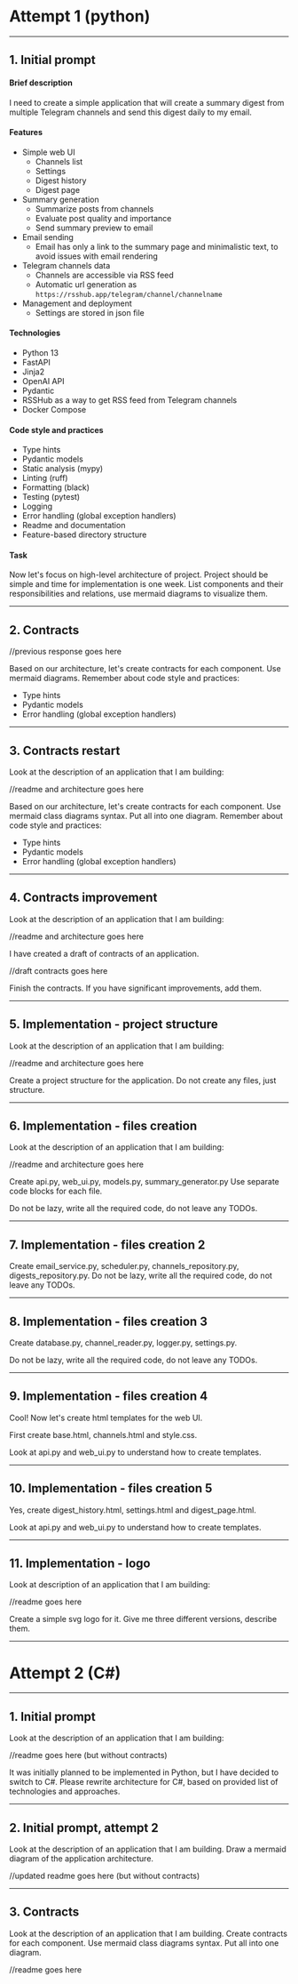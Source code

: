 # Attempt 1 (python)


---

## 1. Initial prompt

#### Brief description

I need to create a simple application that will create a summary digest from multiple Telegram channels and send this digest daily to my email.

#### Features

- Simple web UI
  - Channels list
  - Settings
  - Digest history
  - Digest page
- Summary generation
  - Summarize posts from channels
  - Evaluate post quality and importance
  - Send summary preview to email
- Email sending
  - Email has only a link to the summary page and minimalistic text, to avoid issues with email rendering
- Telegram channels data
  - Channels are accessible via RSS feed
  - Automatic url generation as `https://rsshub.app/telegram/channel/channelname`
- Management and deployment
  - Settings are stored in json file

#### Technologies

- Python 13
- FastAPI
- Jinja2
- OpenAI API
- Pydantic
- RSSHub as a way to get RSS feed from Telegram channels
- Docker Compose

#### Code style and practices

- Type hints
- Pydantic models
- Static analysis (mypy)
- Linting (ruff)
- Formatting (black)
- Testing (pytest)
- Logging
- Error handling (global exception handlers)
- Readme and documentation
- Feature-based directory structure

#### Task

Now let's focus on high-level architecture of project. Project should be simple and time for implementation is one week. List components and their responsibilities and relations, use mermaid diagrams to visualize them.

---

## 2. Contracts

//previous response goes here

Based on our architecture, let's create contracts for each component. Use mermaid diagrams. Remember about code style and practices:

- Type hints
- Pydantic models
- Error handling (global exception handlers)

---

## 3. Contracts restart

Look at the description of an application that I am building:

//readme and architecture goes here

Based on our architecture, let's create contracts for each component. Use mermaid class diagrams syntax. Put all into one diagram. Remember about code style and practices:

- Type hints
- Pydantic models
- Error handling (global exception handlers)

---

## 4. Contracts improvement

Look at the description of an application that I am building:

//readme and architecture goes here

I have created a draft of contracts of an application.

//draft contracts goes here

Finish the contracts. If you have significant improvements, add them.

---

## 5. Implementation - project structure

Look at the description of an application that I am building:

//readme and architecture goes here

Create a project structure for the application. Do not create any files, just structure.

---

## 6. Implementation - files creation

Look at the description of an application that I am building:

//readme and architecture goes here

Create api.py, web_ui.py, models.py, summary_generator.py Use separate code blocks for each file.

Do not be lazy, write all the required code, do not leave any TODOs.

---

## 7. Implementation - files creation 2

Create email_service.py, scheduler.py, channels_repository.py, digests_repository.py.
Do not be lazy, write all the required code, do not leave any TODOs.

---

## 8. Implementation - files creation 3

Create database.py, channel_reader.py, logger.py, settings.py.

Do not be lazy, write all the required code, do not leave any TODOs.

---

## 9. Implementation - files creation 4

Cool! Now let's create html templates for the web UI.

First create base.html, channels.html and style.css.

Look at api.py and web_ui.py to understand how to create templates.

---

## 10. Implementation - files creation 5

Yes, create digest_history.html, settings.html and digest_page.html.

Look at api.py and web_ui.py to understand how to create templates.

---

## 11. Implementation - logo

Look at description of an application that I am building:

//readme goes here

Create a simple svg logo for it. Give me three different versions, describe them.

---

# Attempt 2 (C#)

---

## 1. Initial prompt

Look at the description of an application that I am building:

//readme goes here (but without contracts)

It was initially planned to be implemented in Python, but I have decided to switch to C#.
Please rewrite architecture for C#, based on provided list of technologies and approaches.

---

## 2. Initial prompt, attempt 2

Look at the description of an application that I am building. Draw a mermaid diagram of the application architecture.

//updated readme goes here (but without contracts)

---

## 3. Contracts

Look at the description of an application that I am building. Create contracts for each component. Use mermaid class diagrams syntax. Put all into one diagram.

//readme goes here
